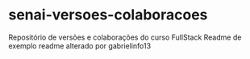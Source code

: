 # senai-versoes-colaboracoes
Repositório de versões e colaborações do curso FullStack
Readme de exemplo
readme alterado por gabrielinfo13
